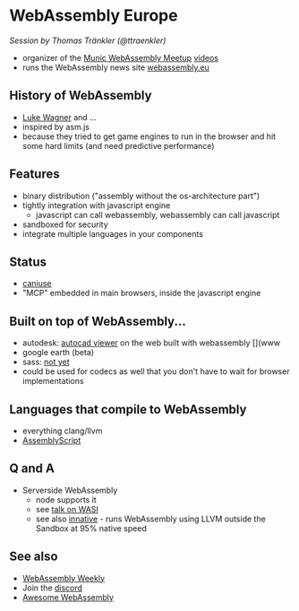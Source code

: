 # WebAssembly Europe
_Session by Thomas Tränkler (@ttraenkler)_

* organizer of the [Munic WebAssembly Meetup](https://www.meetup.com/WebAssembly/) [videos](https://www.youtube.com/channel/UCdV8K8PaJgxgmQ83Lr4-WVQ)
* runs the WebAssembly news site [webassembly.eu](https://webassembly.eu/)


## History of WebAssembly

* [Luke Wagner](https://twitter.com/luke_wagner) and ...
* inspired by asm.js
* because they tried to get game engines to run in the browser and hit some hard limits (and need predictive performance)

## Features

* binary distribution ("assembly without the os-architecture part")
* tightly integration with javascript engine
  * javascript can call webassembly, webassembly can call javascript
* sandboxed for security
* integrate multiple languages in your components

## Status

* [caniuse](https://caniuse.com/#feat=wasm)
* "MCP" embedded in main browsers, inside the javascript engine


## Built on top of WebAssembly...

* autodesk: [autocad viewer](https://www.autodesk.com/products/autocad-web-app/overview) on the web built with webassembly [](www
* google earth (beta)
* sass: [not yet](https://github.com/sass/node-sass/issues/2011)
* could be used for codecs as well that you don't have to wait for browser implementations

## Languages that compile to WebAssembly

* everything clang/llvm
* [AssemblyScript](https://docs.assemblyscript.org/)

## Q and A

* Serverside WebAssembly
  * node supports it
  * see [talk on WASI](https://www.youtube.com/watch?v=YhNkspvw37w)
  * see also [innative](https://hub.packtpub.com/introducing-innative-an-aot-compiler-that-runs-webassembly-using-llvm-outside-the-sandbox-at-95-native-speed/) - runs WebAssembly using LLVM outside the Sandbox at 95% native speed
  
  
## See also

* [WebAssembly Weekly](https://twitter.com/wasmweekly)
* Join the [discord](https://discordapp.com/invite/nEFErF8)
* [Awesome WebAssembly](https://github.com/mbasso/awesome-wasm/blob/master/README.md)
